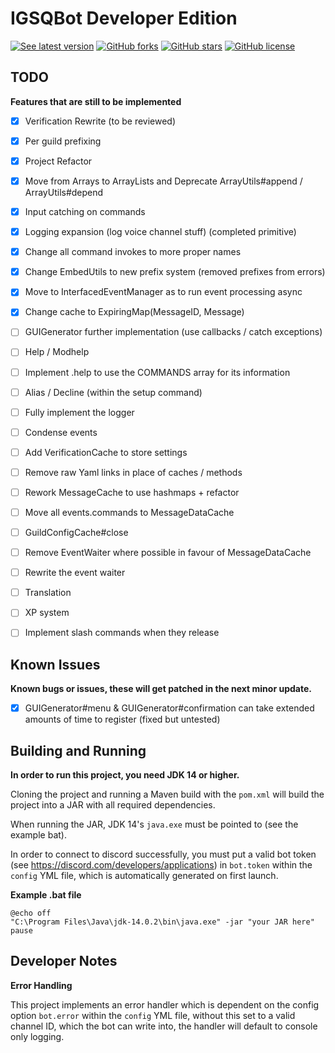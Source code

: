 # IGSQBot Developer Edition
[![See latest version](https://img.shields.io/badge/download-0.0.1-blue)](https://github.com/IGSQ/IGSQ-Bot/releases)
[![GitHub forks](https://img.shields.io/github/forks/IGSQ/IGSQ-Bot)](https://github.com/IGSQ/IGSQ-Bot/network)
[![GitHub stars](https://img.shields.io/github/stars/IGSQ/IGSQ-Bot)](https://github.com/IGSQ/IGSQ-Bot/stargazers)
[![GitHub license](https://img.shields.io/badge/license-GNU%20AGP-lightgrey)](https://github.com/IGSQ/IGSQ-Bot/tree/Dev/LICENSE)

## TODO
**Features that are still to be implemented**
 - [x] Verification Rewrite (to be reviewed)
 - [x] Per guild prefixing
 - [x] Project Refactor
 - [x] Move from Arrays to ArrayLists and Deprecate ArrayUtils#append / ArrayUtils#depend
 - [x] Input catching on commands
 - [x] Logging expansion (log voice channel stuff) (completed primitive)
 - [x] Change all command invokes to more proper names
 - [x] Change EmbedUtils to new prefix system (removed prefixes from errors)
 - [x] Move to InterfacedEventManager as to run event processing async
 - [x] Change cache to ExpiringMap(MessageID, Message)
   
 - [ ] GUIGenerator further implementation (use callbacks / catch exceptions)
 - [ ] Help / Modhelp
 - [ ] Implement .help to use the COMMANDS array for its information
 - [ ] Alias / Decline (within the setup command)
 - [ ] Fully implement the logger
 - [ ] Condense events
 - [ ] Add VerificationCache to store settings
 - [ ] Remove raw Yaml links in place of caches / methods
 - [ ] Rework MessageCache to use hashmaps + refactor
 - [ ] Move all events.commands to MessageDataCache
 - [ ] GuildConfigCache#close
 - [ ] Remove EventWaiter where possible in favour of MessageDataCache

 - [ ] Rewrite the event waiter
 - [ ] Translation
 - [ ] XP system
 - [ ] Implement slash commands when they release


## Known Issues
**Known bugs or issues, these will get patched in the next minor update.**
 
- [x] GUIGenerator#menu & GUIGenerator#confirmation can take extended amounts of time to register (fixed but untested)

## Building and Running

**In order to run this project, you need JDK 14 or higher.**

Cloning the project and running a Maven build with the `pom.xml` will build the project into a JAR with all required dependencies.

When running the JAR, JDK 14's `java.exe` must be pointed to (see the example bat).

In order to connect to discord successfully, you must put a valid bot token (see https://discord.com/developers/applications)
in `bot.token` within the `config` YML file, which is automatically generated on first launch.

**Example .bat file**

```
@echo off
"C:\Program Files\Java\jdk-14.0.2\bin\java.exe" -jar "your JAR here"
pause
```

## Developer Notes
**Error Handling**

This project implements an error handler which is dependent on
the config option `bot.error` within the `config` YML file, without this set to a valid channel ID, which the bot can write into, 
the handler will default to console only logging.
